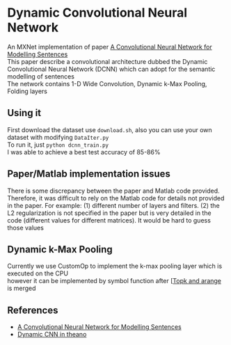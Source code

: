 # Dynamic Convolutional Neural Network
An MXNet implementation of paper [A Convolutional Neural Network for Modelling Sentences](https://arxiv.org/abs/1404.2188v1)  
This paper describe a convolutional architecture dubbed the Dynamic Convolutional Neural Network (DCNN) which can adopt for the semantic modelling of sentences  
The network contains 1-D Wide Convolution, Dynamic k-Max Pooling, Folding layers  

## Using it
First download the dataset use `download.sh`, also you can use your own dataset with modifying `DataIter.py`  
To run it, just `python dcnn_train.py`  
I was able to achieve a best test accuracy of 85-86%  

## Paper/Matlab implementation issues
There is some discrepancy between the paper and Matlab code provided. Therefore, it was difficult to rely on the Matlab code for details not provided in the paper. For example: (1) different number of layers and filters. (2) the L2 regularization is not specified in the paper but is very detailed in the code (different values for different matrices). It would be hard to guess those values

## Dynamic k-Max Pooling
Currently we use CustomOp to implement the k-max pooling layer which is executed on the CPU  
however it can be implemented by symbol function after [[Topk and arange](https://github.com/dmlc/mxnet/pull/4047) is merged

## References
- [A Convolutional Neural Network for Modelling Sentences](https://arxiv.org/abs/1404.2188v1)
- [Dynamic CNN in theano](https://github.com/FredericGodin/DynamicCNN)
